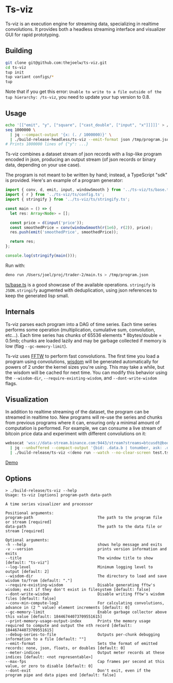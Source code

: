 # Ts-viz

Ts-viz is an execution engine for streaming data, specializing in realtime convolutions. It provides both a headless streaming interface and visualizer GUI for rapid prototyping.

## Building

```sh
git clone git@github.com:thejoelw/ts-viz.git
cd ts-viz
tup init
tup variant configs/*
tup
```

Note that if you get this error: `Unable to write to a file outside of the tup hierarchy: /ts-viz`, you need to update your tup version to 0.8.

## Usage

```sh
echo '[["emit", "y", ["square", ["cast_double", ["input", "x"]]]]]' > /tmp/program.json
seq 1000000 \
  | jq --compact-output '{x: (. / 1000000)}' \
  | ./build-release-headless/ts-viz --emit-format json /tmp/program.json -
# Prints 1000000 lines of {"y": ...}
```

Ts-viz combines a dataset stream of json records with a lisp-like program encoded in json, producing an output stream (of json records or binary data, depending on your use case).

The program is not meant to be written by hand; instead, a TypeScript "sdk" is provided. Here's an example of a program generator:

```ts
import { conv, d, emit, input, windowSmooth } from '../ts-viz/ts/base.ts';
import { r } from '../ts-viz/ts/config.ts';
import { stringify } from '../ts-viz/ts/stringify.ts';

const main = () => {
  let res: Array<Node> = [];

  const price = d(input('price'));
  const smoothedPrice = conv(windowSmooth(r(1e6), r(2)), price);
  res.push(emit('smoothedPrice', smoothedPrice));

  return res;
};

console.log(stringify(main()));
```

Run with:
```sh
deno run /Users/joel/proj/trader-2/main.ts > /tmp/program.json
```

[ts/base.ts](https://github.com/thejoelw/ts-viz/blob/master/ts/base.ts) is a good showcase of the available operations. `stringify` is `JSON.stringify` augmented with deduplication, using json references to keep the generated lisp small.

## Internals

Ts-viz parses each program into a DAG of time series. Each time series performs some operation (multiplication, cumulative sum, convolution, etc...). Each time series has chunks of 65536 elements * 8bytes/double = 0.5mb; chunks are loaded lazily and may be garbage collected if memory is low (flag `--gc-memory-limit`).

Ts-viz uses [FFTW](https://www.fftw.org/) to perform fast convolutions. The first time you load a program using convolutions, [wisdom](https://www.fftw.org/fftw-wisdom.1.html) will be generated automatically for powers of 2 under the kernel sizes you're using. This may take a while, but the wisdom will be cached for next time. You can modify this behavior using the `--wisdom-dir`, `--require-existing-wisdom`, and `--dont-write-wisdom` flags.

## Visualization

In addition to realtime streaming of the dataset, the program can be streamed in realtime too. New programs will re-use the series and chunks from previous programs where it can, ensuring only a minimal amount of computation is performed. For example, we can consume a live stream of bitcoin price data and experiment with different convolutions on it:

```sh
websocat 'wss://data-stream.binance.com:9443/stream?streams=btcusdt@bookTicker' \
  | jq --unbuffered --compact-output '{bid: .data.b | tonumber, ask: .data.a | tonumber}' \
  | ./build-release/ts-viz <(deno run --watch --no-clear-screen test.ts) -
```

[Demo](https://github.com/thejoelw/ts-viz/raw/master/media/ts-viz-demo.webm)

## Options

```text
> ./build-release/ts-viz --help
Usage: ts-viz [options] program-path data-path 

A time series visualizer and processor

Positional arguments:
program-path                            The path to the program file or stream [required]
data-path                               The path to the data file or stream [required]

Optional arguments:
-h --help                               shows help message and exits
-v --version                            prints version information and exits
--title                                 The window title to show [default: "ts-viz"]
--log-level                             Minimum logging level to output [default: 2]
--wisdom-dir                            The directory to load and save wisdom to/from [default: "."]
--require-existing-wisdom               Disable generating fftw's wisdom; exit if they don't exist in filesystem [default: false]
--dont-write-wisdom                     Disable writing fftw's wisdom files [default: false]
--conv-min-compute-log2                 For calculating convolutions, advance in (2 ^ value) element increments [default: 0]
--gc-memory-limit                       Enable garbage collector above this value [default: 18446744073709551615]
--print-memory-usage-output-index       Prints the memory usage required to compute and output the nth record [default: 18446744073709551615]
--debug-series-to-file                  Outputs per-chunk debugging information to a file [default: ""]
--emit-format                           Sets the format of emitted records: none, json, floats, or doubles [default: 0]
--meter-indices                         Output meter records at these indices [default: <not representable>]
--max-fps                               Cap frames per second at this value, or zero to disable [default: 0]
--dont-exit                             Don't exit, even if the program pipe and data pipes end [default: false]
```
